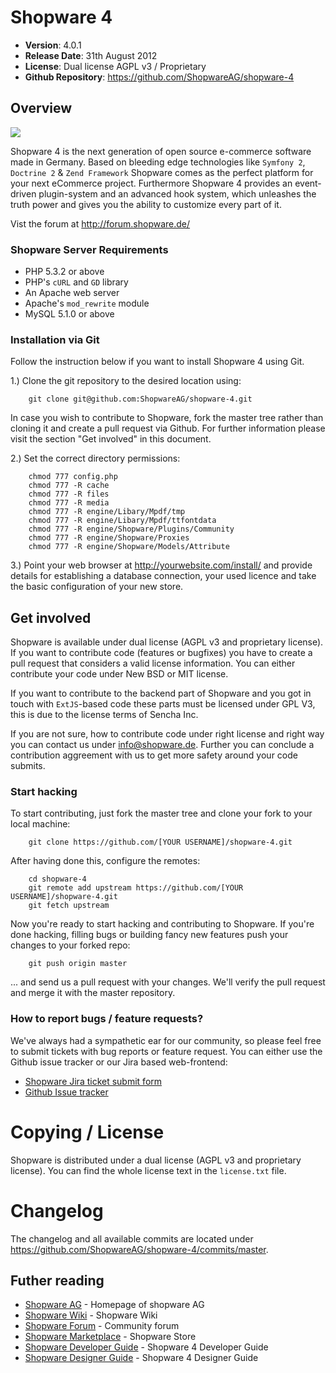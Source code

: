 # Shopware 4

- **Version**: 4.0.1
- **Release Date**: 31th August 2012
- **License**: Dual license AGPL v3 / Proprietary
- **Github Repository**: <https://github.com/ShopwareAG/shopware-4>

## Overview

![](http://www.shopware.de/templates/0/de/media/img/sw4_home/banner_home_top.png)

Shopware 4 is the next generation of open source e-commerce software made in Germany. Based on bleeding edge technologies like `Symfony 2`, `Doctrine 2` & `Zend Framework` Shopware comes as the perfect platform for your next eCommerce project.
Furthermore Shopware 4 provides an event-driven plugin-system and an advanced hook system, which unleashes the truth power and gives you the ability to customize every part of it.

Vist the forum at <http://forum.shopware.de/>

### Shopware Server Requirements

- PHP 5.3.2 or above
- PHP's `cURL` and `GD` library
- An Apache web server
- Apache's `mod_rewrite` module
- MySQL 5.1.0 or above

### Installation via Git

Follow the instruction below if you want to install Shopware 4 using Git.

1.) Clone the git repository to the desired location using:

		git clone git@github.com:ShopwareAG/shopware-4.git

In case you wish to contribute to Shopware, fork the master tree rather than cloning it and create a pull request via Github. For further information please visit the section "Get involved" in this document.

2.) Set the correct directory permissions:

		chmod 777 config.php
		chmod 777 -R cache
		chmod 777 -R files
		chmod 777 -R media
		chmod 777 -R engine/Libary/Mpdf/tmp
		chmod 777 -R engine/Libary/Mpdf/ttfontdata
		chmod 777 -R engine/Shopware/Plugins/Community
		chmod 777 -R engine/Shopware/Proxies
		chmod 777 -R engine/Shopware/Models/Attribute
		
3.) Point your web browser at <http://yourwebsite.com/install/> and provide details for establishing a database connection, your used licence and take the basic configuration of your new store.

## Get involved

Shopware is available under dual license (AGPL v3 and proprietary license). If you want to contribute code (features or bugfixes) you have to create a pull request that considers a valid license information. You can either contribute your code under New BSD or MIT license.

If you want to contribute to the backend part of Shopware and you got in touch with `ExtJS`-based code these parts must be licensed under GPL V3, this is due to the license terms of Sencha Inc.

If you are not sure, how to contribute code under right license and right way you can contact us under <info@shopware.de>. Further you can conclude a contribution aggreement with us to get more safety around your code submits.

### Start hacking

To start contributing, just fork the master tree and clone your fork to your local machine:

		git clone https://github.com/[YOUR USERNAME]/shopware-4.git
		
After having done this, configure the remotes:

		cd shopware-4
		git remote add upstream https://github.com/[YOUR USERNAME]/shopware-4.git
		git fetch upstream
		
Now you're ready to start hacking and contributing to Shopware. If you're done hacking, filling bugs or building fancy new features push your changes to your forked repo:

		git push origin master
		
... and send us a pull request with your changes. We'll verify the pull request and merge it with the master repository.

### How to report bugs / feature requests?

We've always had a sympathetic ear for our community, so please feel free to submit tickets with bug reports or feature request. You can either use the Github issue tracker or our Jira based web-frontend:

* [Shopware Jira ticket submit form](http://jira.shopware.de/jira)
* [Github Issue tracker](https://github.com/ShopwareAG/shopware-4/issues)

# Copying / License

Shopware is distributed under a dual license (AGPL v3 and proprietary license). You can find the whole license text in the `license.txt` file.

# Changelog

The changelog and all available commits are located under <https://github.com/ShopwareAG/shopware-4/commits/master>.

## Futher reading

* [Shopware AG](http://www.shopware.de) - Homepage of shopware AG
* [Shopware Wiki](http://wiki.shopware.de) - Shopware Wiki
* [Shopware Forum](http://forum.shopware.de) - Community forum
* [Shopware Marketplace](http://store.shopware.de) - Shopware Store
* [Shopware Developer Guide](http://wiki.shopware.de/Developers-Guide_cat_487.html) - Shopware 4 Developer Guide
* [Shopware Designer Guide](http://wiki.shopware.de/Designers-Guide_cat_486.html) - Shopware 4 Designer Guide